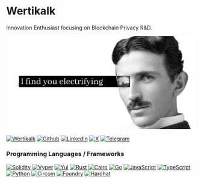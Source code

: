 # Wertikalk

Innovation Enthusiast focusing on Blockchain Privacy R&D.

![Tesla](./assets/cover.png)

[![Wertikalk](https://img.shields.io/badge/Wertikalk-ffffff?style=for-the-badge&logo=Wertikalk)](https://hardhat.org/)
[![Github](https://img.shields.io/badge/GitHub-181717?style=for-the-badge&logo=github&logoColor=white)](https://github.com/wertikalk)
[![LinkedIn](https://img.shields.io/badge/LinkedIn-0A66C2?style=for-the-badge&logo=linkedin&logoColor=white)](https://www.linkedin.com/in/milos-bojinovic-765010202/)
[![X](https://img.shields.io/badge/X-000000?style=for-the-badge&logo=x&logoColor=white)](https://x.com/wertikalk)
[![Telegram](https://img.shields.io/badge/Telegram-26A5E4?style=for-the-badge&logo=telegram&logoColor=white)](https://t.me/wertikalk)

### Programming Languages / Frameworks

[![Solidity](https://img.shields.io/badge/Solidity-363636?style=for-the-badge&logo=solidity&logoColor=white)](https://docs.soliditylang.org/)
[![Vyper](https://img.shields.io/badge/Vyper-2B2B2B?style=for-the-badge&logo=python&logoColor=white)](https://vyper.readthedocs.io/)
[![Yul](https://img.shields.io/badge/Yul-333333?style=for-the-badge&logo=ethereum&logoColor=white)](https://docs.soliditylang.org/en/latest/yul.html)
[![Rust](https://img.shields.io/badge/Rust-000000?style=for-the-badge&logo=rust&logoColor=white)](https://www.rust-lang.org/)
[![Cairo](https://img.shields.io/badge/Cairo-8B0000?style=for-the-badge&logo=starknet&logoColor=white)](https://www.cairo-lang.org/)
[![Go](https://img.shields.io/badge/Go-00ADD8?style=for-the-badge&logo=go&logoColor=white)](https://golang.org/)
[![JavaScript](https://img.shields.io/badge/JavaScript-F7DF1E?style=for-the-badge&logo=javascript&logoColor=black)](https://developer.mozilla.org/en-US/docs/Web/JavaScript)
[![TypeScript](https://img.shields.io/badge/TypeScript-3178C6?style=for-the-badge&logo=typescript&logoColor=white)](https://www.typescriptlang.org/)
[![Python](https://img.shields.io/badge/Python-3776AB?style=for-the-badge&logo=python&logoColor=white)](https://www.python.org/)
[![Circom](https://img.shields.io/badge/Circom-2D2D2D?style=for-the-badge&logo=circom&logoColor=white)](https://docs.circom.io/)
[![Foundry](https://img.shields.io/badge/Foundry-FF4A00?style=for-the-badge&logo=foundry&logoColor=white)](https://book.getfoundry.sh/)
[![Hardhat](https://img.shields.io/badge/Hardhat-181717?style=for-the-badge&logo=hardhat&logoColor=yellow)](https://hardhat.org/)
